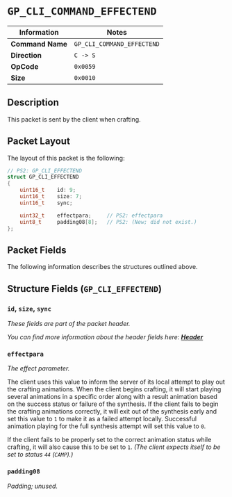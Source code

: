 # `GP_CLI_COMMAND_EFFECTEND`

| Information               | Notes |
|---                        |---    |
| **Command Name**          | `GP_CLI_COMMAND_EFFECTEND` |
| **Direction**             | `C -> S` |
| **OpCode**                | `0x0059` |
| **Size**                  | `0x0010` |

## Description

This packet is sent by the client when crafting.

## Packet Layout

The layout of this packet is the following:

```cpp
// PS2: GP_CLI_EFFECTEND
struct GP_CLI_EFFECTEND
{
    uint16_t    id: 9;
    uint16_t    size: 7;
    uint16_t    sync;

    uint32_t    effectpara;     // PS2: effectpara
    uint8_t     padding08[8];   // PS2: (New; did not exist.)
};
```

## Packet Fields

The following information describes the structures outlined above.

## Structure Fields (`GP_CLI_EFFECTEND`)

### `id`, `size`, `sync`

_These fields are part of the packet header._

_You can find more information about the header fields here: [**Header**](/world/HEADER.md)_

### `effectpara`

_The effect parameter._

The client uses this value to inform the server of its local attempt to play out the crafting animations. When the client begins crafting, it will start playing several animations in a specific order along with a result animation based on the success status or failure of the synthesis. If the client fails to begin the crafting animations correctly, it will exit out of the synthesis early and set this value to `1` to make it as a failed attempt locally. Successful animation playing for the full synthesis attempt will set this value to `0`.

If the client fails to be properly set to the correct animation status while crafting, it will also cause this to be set to `1`. _(The client expects itself to be set to status `44` (`CAMP`).)_

### `padding08`

_Padding; unused._
